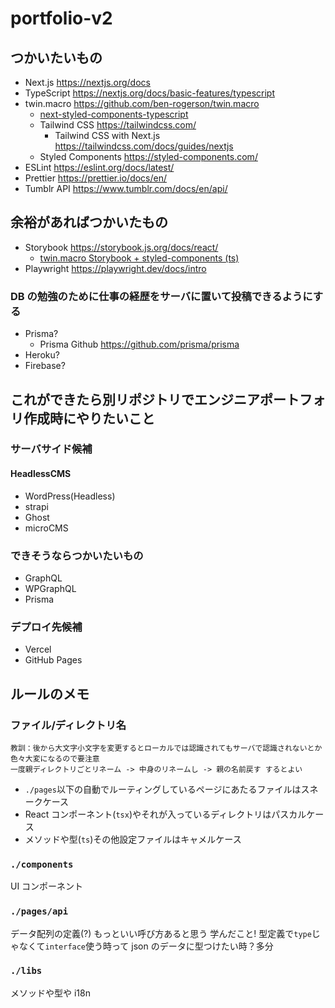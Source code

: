 # portfolio-v2

## つかいたいもの

- Next.js <https://nextjs.org/docs>
- TypeScript <https://nextjs.org/docs/basic-features/typescript>
- twin.macro <https://github.com/ben-rogerson/twin.macro>
  - [next-styled-components-typescript](https://github.com/ben-rogerson/twin.examples/tree/master/next-styled-components-typescript)
  - Tailwind CSS <https://tailwindcss.com/>
    - Tailwind CSS with Next.js <https://tailwindcss.com/docs/guides/nextjs>
  - Styled Components <https://styled-components.com/>
- ESLint <https://eslint.org/docs/latest/>
- Prettier <https://prettier.io/docs/en/>
- Tumblr API <https://www.tumblr.com/docs/en/api/>

## 余裕があればつかいたもの

- Storybook <https://storybook.js.org/docs/react/>
  - [twin.macro Storybook + styled-components (ts)](https://github.com/ben-rogerson/twin.examples/tree/master/storybook-styled-components-typescript)
- Playwright <https://playwright.dev/docs/intro>

### DB の勉強のために仕事の経歴をサーバに置いて投稿できるようにする

- Prisma?
  - Prisma Github <https://github.com/prisma/prisma>
- Heroku?
- Firebase?

## これができたら別リポジトリでエンジニアポートフォリ作成時にやりたいこと

### サーバサイド候補

#### HeadlessCMS

- WordPress(Headless)
- strapi
- Ghost
- microCMS

### できそうならつかいたいもの

- GraphQL
- WPGraphQL
- Prisma

### デプロイ先候補

- Vercel
- GitHub Pages

## ルールのメモ

### ファイル/ディレクトリ名

```text
教訓：後から大文字小文字を変更するとローカルでは認識されてもサーバで認識されないとか色々大変になるので要注意
一度親ディレクトリごとリネーム -> 中身のリネームし -> 親の名前戻す するとよい
```

- `./pages`以下の自動でルーティングしているページにあたるファイルはスネークケース
- React コンポーネント(`tsx`)やそれが入っているディレクトリはパスカルケース
- メソッドや型(`ts`)その他設定ファイルはキャメルケース

### `./components`

UI コンポーネント

### `./pages/api`

データ配列の定義(?) もっといい呼び方あると思う
学んだこと! 型定義で`type`じゃなくて`interface`使う時って json のデータに型つけたい時？多分

### `./libs`

メソッドや型や i18n
